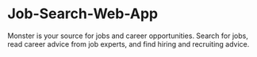 # Job-Search-Web-App
Monster is your source for jobs and career opportunities. Search for jobs, read career advice from job experts, and find hiring and recruiting advice.
